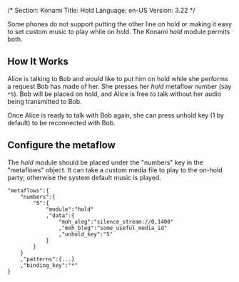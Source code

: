 /*
Section: Konami
Title: Hold
Language: en-US
Version: 3.22
*/

Some phones do not support putting the other line on hold or making it easy to set custom music to play while on hold. The Konami *hold* module permits both.

## How It Works

Alice is talking to Bob and would like to put him on hold while she performs a request Bob has made of her. She presses her *hold* metaflow number (say `*5`). Bob will be placed on hold, and Alice is free to talk without her audio being transmitted to Bob.

Once Alice is ready to talk with Bob again, she can press unhold key (1 by default) to be reconnected with Bob.

## Configure the metaflow

The *hold* module should be placed under the "numbers" key in the "metaflows" object. It can take a custom media file to play to the on-hold party; otherwise the system default music is played.

    "metaflows":{
        "numbers":{
            "5":{
                "module":"hold"
                ,"data":{
                    "moh_aleg":"silence_stream://0,1400"
                    ,"moh_bleg":"some_useful_media_id"
                    ,"unhold_key":"5"
                }
            }
        }
        ,"patterns":{...}
        ,"binding_key":"*"
    }

